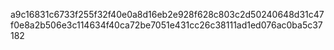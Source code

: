 a9c16831c6733f255f32f40e0a8d16eb2e928f628c803c2d50240648d31c47f0e8a2b506e3c114634f40ca72be7051e431cc26c38111ad1ed076ac0ba5c37182
